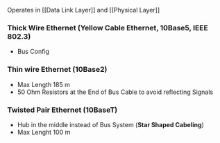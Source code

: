 Operates in [[Data Link Layer]] and [[Physical Layer]]
### Thick Wire Ethernet (Yellow Cable Ethernet, 10Base5, IEEE 802.3)
- Bus Config
### Thin wire Ethernet (10Base2)
- Max Length 185 m
- 50 Ohm Resistors at the End of Bus Cable to avoid reflecting Signals
### Twisted Pair Ethernet (10BaseT)
- Hub in the middle instead of Bus System (__Star Shaped Cabeling__)
- Max Lenght 100 m

